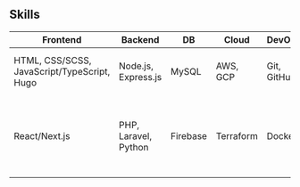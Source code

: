 ## Skills

| **Frontend** | **Backend** | **DB**  | **Cloud** | **DevOps** | **Testing** | **Bisiness** |
|-|-|-|-|-|-|-|
| HTML, CSS/SCSS, JavaScript/TypeScript, Hugo | Node.js, Express.js | MySQL  | AWS, GCP | Git, GitHub | Jest, Selenium | Google Analytics, Clarity, UI/UX |
| React/Next.js | PHP, Laravel, Python | Firebase  | Terraform | Docker | | Tableau, Redash, Grafana, SEO, Display Ads, Youtube |
